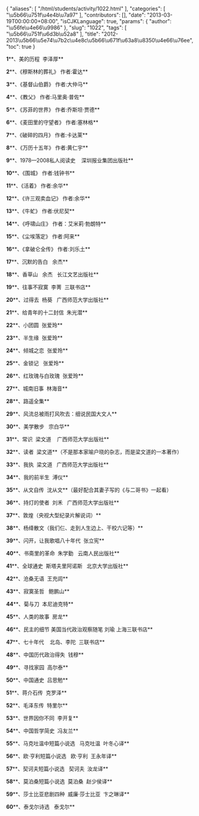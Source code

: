 {
    "aliases": [
        "/html/students/activity/1022.html"
    ],
    "categories": [
        "\u5b66\u751f\u4e4b\u7a97"
    ],
    "contributors": [],
    "date": "2013-03-19T00:00:00+08:00",
    "isCJKLanguage": true,
    "params": {
        "author": "\u56fe\u4e66\u9986"
    },
    "slug": "1022",
    "tags": [
        "\u5b66\u751f\u6d3b\u52a8"
    ],
    "title": "2012-2013\u5b66\u5e74\u7b2c\u4e8c\u5b66\u671f\u63a8\u8350\u4e66\u76ee",
    "toc": true
}

**1****、美的历程  李泽厚**




**2****、《穆斯林的葬礼》 作者:霍达**




**3****、《基督山伯爵》 作者:大仲马**




**4****、《教父》 作者:马里奥·普佐**




**5****、《苏菲的世界》 作者:乔斯坦·贾德**




**6****、《麦田里的守望者》 作者:塞林格**




**7****、《破碎的四月》 作者:卡达莱**




**8****、《万历十五年》 作者:黄仁宇**




**9****、1978—2008私人阅读史    深圳报业集团出版社**




**10****、《围城》 作者:钱钟书**




**11****、《活着》 作者:余华**




**12****、《许三观卖血记》 作者:余华**




**13****、《牛虻》 作者:伏尼契**




**14****、《呼啸山庄》 作者：艾米莉·勃朗特**




**15****、《尘埃落定》 作者:阿来**




**16****、《拿破仑全传》 作者:刘乐土**




**17****、沉默的告白   余杰**




**18****、香草山   余杰   长江文艺出版社**




**19****、往事不寂寞  李菁  三联书店**




**20****、过得去  杨葵   广西师范大学出版社**




**21****、给青年的十二封信  朱光潜**




**22****、小团圆  张爱玲**




**23****、半生缘  张爱玲**




**24****、倾城之恋  张爱玲**




**25****、金锁记   张爱玲**




**26****、红玫瑰与白玫瑰  张爱玲**




**27****、城南旧事  林海音**




**28****、路遥全集**




**29****、风流总被雨打风吹去：细说民国大文人**




**30****、美学散步   宗白华**




**31****、常识  梁文道    广西师范大学出版社**




**32****、读者  梁文道**（不是那本家喻户晓的杂志，而是梁文道的一本著作）




**33****、我执  梁文道   广西师范大学出版社**




**34****、我的前半生  溥仪**




**35****、从文自传  沈从文**（最好配合其妻子写的《与二哥书》一起看）




**36****、持灯的使者  刘禾   广西师范大学出版社**




**37****、敦煌（央视大型纪录片解说词）**




**38****、杨绛散文（我们仨、走到人生边上、干校六记等）**




**39****、闪开，让我歌唱八十年代  张立宪** 




**40****、书斋里的革命  朱学勤   云南人民出版社**




**41****、全球通史  斯塔夫里阿诺斯   北京大学出版社**




**42****、沧桑无语  王充闾**




**43****、寂寞圣哲   鲍鹏山**




**44****、菊与刀  本尼迪克特**




**45****、人类的故事  房龙**




**46****、民主的细节 美国当代政治观察随笔 刘瑜 上海三联书店**




**47****、七十年代    北岛、李陀  三联书店**




**48****、中国历代政治得失  钱穆**




**49****、寻找家园  高尔泰**




**50****、中国通史  吕思勉**




**51****、蒋介石传  克罗泽**




**52****、毛泽东传  特里尔**




**53****、世界因你不同  李开复** 




**54****、中国哲学简史  冯友兰**




**55****、马克吐温中短篇小说选   马克吐温
 叶冬心译**




**56****、欧·亨利短篇小说选   欧·亨利  王永年译**




**57****、契诃夫短篇小说选   契诃夫  汝龙译**




**58****、莫泊桑短篇小说选  莫泊桑  赵少侯译**




**59****、莎士比亚悲剧四种  威廉·莎士比亚  卞之琳译**




**60****、泰戈尔诗选   泰戈尔**


